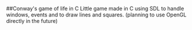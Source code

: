 ##Conway's game of life in C
Little game made in C using SDL to handle windows, events and to draw lines and squares. (planning to use OpenGL directly in the future)
